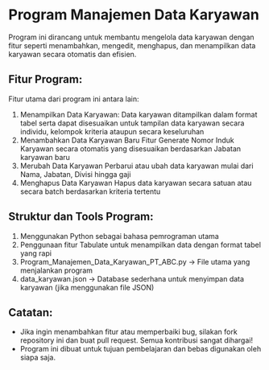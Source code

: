# Program Manajemen Data Karyawan
Program ini dirancang untuk membantu mengelola data karyawan dengan fitur seperti menambahkan, mengedit, menghapus, dan menampilkan data karyawan secara otomatis dan efisien.

## Fitur Program:
Fitur utama dari program ini antara lain:
1. Menampilkan Data Karyawan: 
   Data karyawan ditampilkan dalam format tabel serta dapat disesuaikan untuk tampilan data karyawan secara individu, kelompok kriteria ataupun secara keseluruhan
2. Menambahkan Data Karyawan Baru
   Fitur Generate Nomor Induk Karyawan secara otomatis yang disesuaikan berdasarkan Jabatan karyawan baru
4. Merubah Data Karyawan
   Perbarui atau ubah data karyawan mulai dari Nama, Jabatan, Divisi hingga gaji
5. Menghapus Data Karyawan
   Hapus data karyawan secara satuan atau secara batch berdasarkan kriteria tertentu

## Struktur dan Tools Program:
1. Menggunakan Python sebagai bahasa pemrograman utama
2. Penggunaan fitur Tabulate untuk menampilkan data  dengan format tabel yang rapi
3. Program_Manajemen_Data_Karyawan_PT_ABC.py → File utama yang menjalankan program
4. data_karyawan.json → Database sederhana untuk menyimpan data karyawan (jika menggunakan file JSON)

## Catatan:
- Jika ingin menambahkan fitur atau memperbaiki bug, silakan fork repository ini dan buat pull request. Semua kontribusi sangat dihargai!
- Program ini dibuat untuk tujuan pembelajaran dan bebas digunakan oleh siapa saja. 
